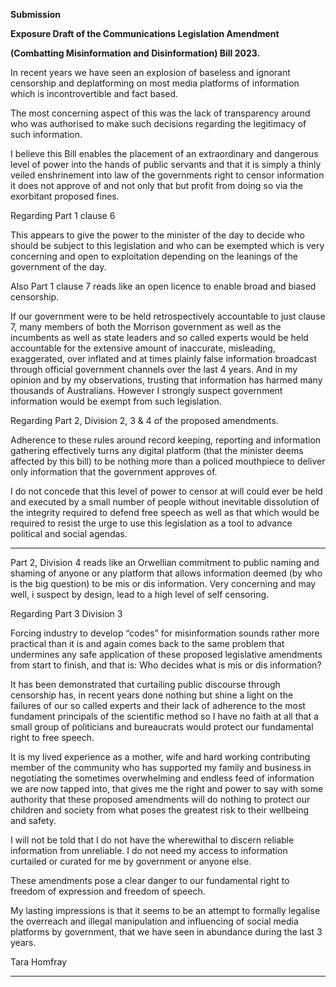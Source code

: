 **Submission**

**Exposure Draft of the Communications Legislation Amendment**

**(Combatting Misinformation and Disinformation) Bill 2023.**

In recent years we have seen an explosion of baseless and ignorant censorship and
deplatforming on most media platforms of information which is incontrovertible and
fact based.

The most concerning aspect of this was the lack of transparency around who was
authorised to make such decisions regarding the legitimacy of such information.

I believe this Bill enables the placement of an extraordinary and dangerous level of
power into the hands of public servants and that it is simply a thinly veiled
enshrinement into law of the governments right to censor information it does not
approve of and not only that but profit from doing so via the exorbitant proposed
fines.

Regarding Part 1 clause 6

This appears to give the power to the minister of the day to decide who should be
subject to this legislation and who can be exempted which is very concerning and
open to exploitation depending on the leanings of the government of the day.

Also Part 1 clause 7 reads like an open licence to enable broad and biased censorship.

If our government were to be held retrospectively accountable to just clause 7, many
members of both the Morrison government as well as the incumbents as well as state
leaders and so called experts would be held accountable for the extensive amount of
inaccurate, misleading, exaggerated, over inflated and at times plainly false
information broadcast through official government channels over the last 4 years. And
in my opinion and by my observations, trusting that information has harmed many
thousands of Australians. However I strongly suspect government information would
be exempt from such legislation.

Regarding Part 2, Division 2, 3 & 4 of the proposed amendments.

Adherence to these rules around record keeping, reporting and information gathering
effectively turns any digital platform (that the minister deems affected by this bill) to
be nothing more than a policed mouthpiece to deliver only information that the
government approves of.

I do not concede that this level of power to censor at will could ever be held and
executed by a small number of people without inevitable dissolution of the integrity
required to defend free speech as well as that which would be required to resist the
urge to use this legislation as a tool to advance political and social agendas.


-----

Part 2, Division 4 reads like an Orwellian commitment to public naming and shaming
of anyone or any platform that allows information deemed (by who is the big
question) to be mis or dis information. Very concerning and may well, i suspect by
design, lead to a high level of self censoring.

Regarding Part 3 Division 3

Forcing industry to develop “codes” for misinformation sounds rather more practical
than it is and again comes back to the same problem that undermines any safe
application of these proposed legislative amendments from start to finish, and that is:
Who decides what is mis or dis information?

It has been demonstrated that curtailing public discourse through censorship has, in
recent years done nothing but shine a light on the failures of our so called experts and
their lack of adherence to the most fundament principals of the scientific method so I
have no faith at all that a small group of politicians and bureaucrats would protect our
fundamental right to free speech.

It is my lived experience as a mother, wife and hard working contributing member of
the community who has supported my family and business in negotiating the
sometimes overwhelming and endless feed of information we are now tapped into,
that gives me the right and power to say with some authority that these proposed
amendments will do nothing to protect our children and society from what poses the
greatest risk to their wellbeing and safety.

I will not be told that I do not have the wherewithal to discern reliable information
from unreliable. I do not need my access to information curtailed or curated for me by
government or anyone else.

These amendments pose a clear danger to our fundamental right to freedom of
expression and freedom of speech.

My lasting impressions is that it seems to be an attempt to formally legalise the
overreach and illegal manipulation and influencing of social media platforms by
government, that we have seen in abundance during the last 3 years.

Tara Homfray


-----

